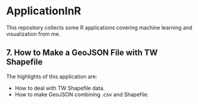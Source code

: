 # ApplicationInR
This repository collects some R applications covering machine learning and visualization from me.

## 7. How to Make a GeoJSON File with TW Shapefile

The highlights of this application are:

* How to deal with TW Shapefile data.
* How to make GeoJSON combining .csv and Shapefile.